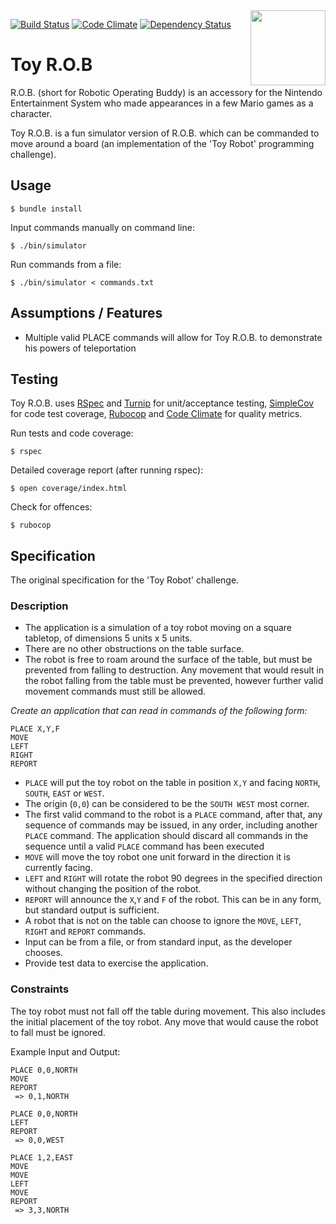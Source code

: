 
<img align="right" src="http://mario.net.au/images/toyrob.jpg" width="120">

[![Build Status](https://travis-ci.org/supermario/toy-rob.svg)](https://travis-ci.org/supermario/toy-rob)
[![Code Climate](https://codeclimate.com/github/supermario/toy-rob/badges/gpa.svg)](https://codeclimate.com/github/supermario/toy-rob)
[![Dependency Status](https://gemnasium.com/supermario/toy-rob.svg)](https://gemnasium.com/supermario/toy-rob)


# Toy R.O.B

R.O.B. (short for Robotic Operating Buddy) is an accessory for the Nintendo Entertainment System who made appearances in a few Mario games as a character.

Toy R.O.B. is a fun simulator version of R.O.B. which can be commanded to move around a board (an implementation of the 'Toy Robot' programming challenge).


## Usage

    $ bundle install

Input commands manually on command line:

    $ ./bin/simulator

Run commands from a file:

    $ ./bin/simulator < commands.txt


## Assumptions / Features

- Multiple valid PLACE commands will allow for Toy R.O.B. to demonstrate his powers of teleportation

## Testing

Toy R.O.B. uses [RSpec](http://rspec.info/) and [Turnip](https://github.com/jnicklas/turnip) for unit/acceptance testing, [SimpleCov](https://github.com/colszowka/simplecov) for code test coverage, [Rubocop](https://github.com/bbatsov/rubocop) and [Code Climate](https://codeclimate.com/) for quality metrics.

Run tests and code coverage:

    $ rspec

Detailed coverage report (after running rspec):

    $ open coverage/index.html

Check for offences:

    $ rubocop

## Specification

The original specification for the 'Toy Robot' challenge.

### Description
- The application is a simulation of a toy robot moving on a square tabletop, of dimensions 5 units x 5 units.
- There are no other obstructions on the table surface.
- The robot is free to roam around the surface of the table, but must be prevented from falling to destruction. Any movement
that would result in the robot falling from the table must be prevented, however further valid movement commands must still
be allowed.

*Create an application that can read in commands of the following form:*

```
PLACE X,Y,F
MOVE
LEFT
RIGHT
REPORT
```

- `PLACE` will put the toy robot on the table in position `X,Y` and facing `NORTH`, `SOUTH`, `EAST` or `WEST`.
- The origin (`0,0`) can be considered to be the `SOUTH WEST` most corner.
- The first valid command to the robot is a `PLACE` command, after that, any sequence of commands may be issued, in any order, including another `PLACE` command. The application should discard all commands in the sequence until a valid `PLACE` command has been executed
- `MOVE` will move the toy robot one unit forward in the direction it is currently facing.
- `LEFT` and `RIGHT` will rotate the robot 90 degrees in the specified direction without changing the position of the robot.
- `REPORT` will announce the `X`,`Y` and `F` of the robot. This can be in any form, but standard output is sufficient.
- A robot that is not on the table can choose to ignore the <code>MOVE</code>, <code>LEFT</code>, <code>RIGHT</code> and <code>REPORT</code> commands.
- Input can be from a file, or from standard input, as the developer chooses.
- Provide test data to exercise the application.


### Constraints
The toy robot must not fall off the table during movement. This also includes the initial placement of the toy robot.
Any move that would cause the robot to fall must be ignored.

Example Input and Output:

```
PLACE 0,0,NORTH
MOVE
REPORT
 => 0,1,NORTH
```

```
PLACE 0,0,NORTH
LEFT
REPORT
 => 0,0,WEST
```

```
PLACE 1,2,EAST
MOVE
MOVE
LEFT
MOVE
REPORT
 => 3,3,NORTH
```
